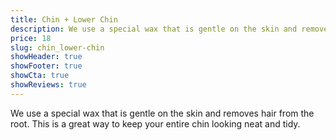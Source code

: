 ```yaml
---
title: Chin + Lower Chin
description: We use a special wax that is gentle on the skin and removes hair from the root. This is a great way to keep your entire chin looking neat and tidy.
price: 18
slug: chin_lower-chin
showHeader: true
showFooter: true
showCta: true
showReviews: true
---
```


We use a special wax that is gentle on the skin and removes hair from the root. This is a great way to keep your entire chin looking neat and tidy.
